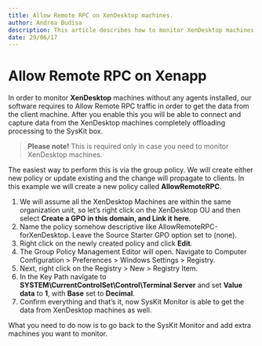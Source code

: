 ```yaml
---
title: Allow Remote RPC on XenDesktop machines.
author: Andrea Budisa
description: This article describes how to monitor XenDesktop machines with SysKit Monitor.
date: 29/06/17
---
```


# Allow Remote RPC on Xenapp

In order to monitor **XenDesktop** machines without any agents installed, our software requires to Allow Remote RPC traffic in order to get the data from the client machine. After you enable this you will be able to connect and capture data from the XenDesktop machines completely offloading processing to the SysKit box.

> **Please note!** This is required only in case you need to monitor XenDesktop machines.

The easiest way to perform this is via the group policy. We will create either new policy or update existing and the change will propagate to clients. In this example we will create a new policy called **AllowRemoteRPC**.

1. We will assume all the XenDesktop Machines are within the same organization unit, so let’s right click on the XenDesktop OU and then select **Create a GPO in this domain, and Link it here**.
2. Name the policy somehow descriptive like AllowRemoteRPC-forXenDesktop. Leave the Source Starter GPO option set to \(none\).
3. Right click on the newly created policy and click **Edit**.
4. The Group Policy Management Editor will open. Navigate to Computer Configuration &gt; Preferences &gt; Windows Settings &gt; Registry.
5. Next, right click on the Registry &gt; New &gt; Registry Item.
6. In the Key Path navigate to **SYSTEM\CurrentControlSet\Control\Terminal Server** and set **Value data** to **1**, with **Base** set to **Decimal**.
7. Confirm everything and that’s it, now SysKit Monitor is able to get the data from XenDesktop machines as well.

What you need to do now is to go back to the SysKit Monitor and add extra machines you want to monitor.

